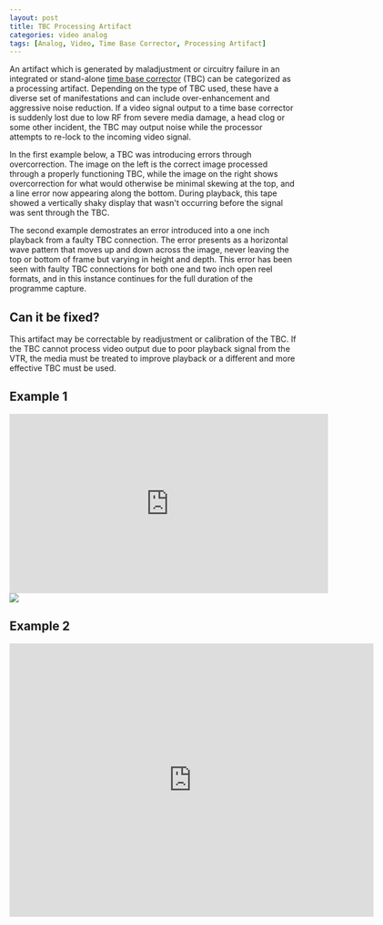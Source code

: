 ```yaml
---
layout: post
title: TBC Processing Artifact
categories: video analog
tags: [Analog, Video, Time Base Corrector, Processing Artifact]
---
```


An artifact which is generated by maladjustment or circuitry failure in an integrated or stand-alone [time base corrector](http://en.wikipedia.org/wiki/Time_base_correction) (TBC) can be categorized as a processing artifact. Depending on the type of TBC used, these have a diverse set of manifestations and can include over-enhancement and aggressive noise reduction. If a video signal output to a time base corrector is suddenly lost due to low RF from severe media damage, a head clog or some other incident, the TBC may output noise while the processor attempts to re-lock to the incoming video signal.

In the first example below, a TBC was introducing errors through overcorrection. The image on the left is the correct image processed through a properly functioning TBC, while the image on the right shows overcorrection for what would otherwise be minimal skewing at the top, and a line error now appearing along the bottom. During playback, this tape showed a vertically shaky display that wasn't occurring before the signal was sent through the TBC.

The second example demostrates an error introduced into a one inch playback from a faulty TBC connection. The error presents as a horizontal wave pattern that moves up and down across the image, never leaving the top or bottom of frame but varying in height and depth. This error has been seen with faulty TBC connections for both one and two inch open reel formats, and in this instance continues for the full duration of the programme capture.

## Can it be fixed?

This artifact may be correctable by readjustment or calibration of the TBC. If the TBC cannot process video output due to poor playback signal from the VTR, the media must be treated to improve playback or a different and more effective TBC must be used.

## Example 1
<iframe src="https://archive.org/embed/tbc_processing_artifact" width="560" height="315" frameborder="0" webkitallowfullscreen="true" mozallowfullscreen="true" allowfullscreen></iframe>

<img src="{{ site.baseurl }}/images/TBCerror_compare_02.jpg">

## Example 2
<iframe src="https://archive.org/embed/extract_201906" width="640" height="480" frameborder="0" webkitallowfullscreen="true" mozallowfullscreen="true" allowfullscreen></iframe>
